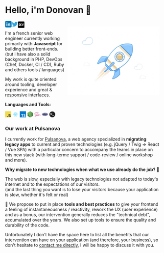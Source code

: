 # Hello, i'm Donovan 👋 

<a href="https://www.linkedin.com/in/donov4n">
    <img align="left" alt="Donovan Lambert | LinkedIn" width="21px" src="./assets/icons/linkedin.svg" />
</a>
<a href="https://twitter.com/___Donovan___">
    <img align="left" alt="Donovan Lambert | Twitter" width="21px" src="./assets/icons/twitter.svg" />
</a>
<a href="https://dev.to/donov4n">
    <img align="left" alt="Donovan Lambert | DEV Profile" width="21px" src="./assets/icons/dev.to.svg" />
</a>

<br />

<img align="right" alt="To infinity and beyond!" height="225px" src="./assets/illu.gif" />

I'm a french senior web engineer currently working primarily with __Javascript__ for building better front-ends. 
(but i have also a solid background in PHP, DevOps (Chef, Docker, CI / CD), Ruby and others tools / languages)

My work is quite oriented around tooling, developer experience and great & responsive interfaces.

**Languages and Tools:**  

<code><img height="20" src="https://raw.githubusercontent.com/github/explore/80688e429a7d4ef2fca1e82350fe8e3517d3494d/topics/javascript/javascript.png"></code>
<code><img height="20" src="https://raw.githubusercontent.com/github/explore/80688e429a7d4ef2fca1e82350fe8e3517d3494d/topics/react/react.png"></code>
<code><img height="20" src="https://raw.githubusercontent.com/github/explore/80688e429a7d4ef2fca1e82350fe8e3517d3494d/topics/typescript/typescript.png"></code>
<code><img height="20" src="https://raw.githubusercontent.com/github/explore/80688e429a7d4ef2fca1e82350fe8e3517d3494d/topics/nodejs/nodejs.png"></code>
<code><img height="20" src="https://raw.githubusercontent.com/github/explore/80688e429a7d4ef2fca1e82350fe8e3517d3494d/topics/sass/sass.png"></code>
<code><img height="20" src="https://raw.githubusercontent.com/github/explore/ccc16358ac4530c6a69b1b80c7223cd2744dea83/topics/php/php.png"></code>
<code><img height="20" src="https://raw.githubusercontent.com/github/explore/80688e429a7d4ef2fca1e82350fe8e3517d3494d/topics/terminal/terminal.png"></code>

### Our work at Pulsanova

I currently work for [Pulsanova](https://pulsanova.com), a web agency specialized in __migrating legacy apps__ to current 
and proven technologies (e.g. jQuery / Twig => React / Vue SPA) with a particular concern to accompany the 
teams in place on this new stack (with long-terme support / code-review / online workshop and more).

__Why migrate to new technologies when what we use already do the job? 🤔__

The web is slow, especially with legacy technologies not adapted to today's internet and to the expectations of our visitors.  
(and the last thing you want is to lose your visitors because your application is slow, whether it's felt or real)

🚀 We propose to put in place __tools and best practices__ to give your frontend a feeling of instantaneousness / reactivity, 
rework the UX (user experience) and as a bonus, our intervention generally reduces the "technical debt", accumulated over the years.
We also set up tools to ensure the quality and durability of the code.

Unfortunately I don't have the space here to list all the benefits that our intervention can have on your application (and therefore, your business), 
so don't hesitate to [contact me directly](mailto:donovan@pulsanova.com), I will be happy to discuss it with you. 
